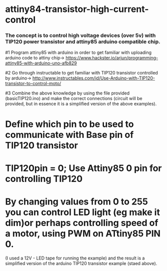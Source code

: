 # attiny84-transistor-high-current-control


### The concept is to control high voltage devices (over 5v) with TIP120 power transistor and attiny85 arduino compatible chip.


#1  Program attiny85 with arduino in order to get familiar with uploading arduino code to attiny chip-> https://www.hackster.io/arjun/programming-attiny85-with-arduino-uno-afb829

#2 Go through instructable  to get familiar with TIP120 transistor controlled by arduino-> http://www.instructables.com/id/Use-Arduino-with-TIP120-transistor-to-control-moto/ 

#3 Combine the above knowledge by using the file provided (basicTIP120.ino) and make the correct connections (circuit will be provided, but in essence it is a simplified version of the above examples).
# Define which pin to be used to communicate with Base pin of TIP120 transistor
# TIP120pin = 0; Use Attiny85 0 pin for controlling TIP120


# By changing values from 0 to 255 you can control  LED light (eg make it dim)or perhaps controlling speed of a motor, using PWM on ATtiny85 PIN 0. 

(I used a 12V - LED tape for running the example) and the result is  a simplified version of the  arduino TIP120 transistor example (staed above).

